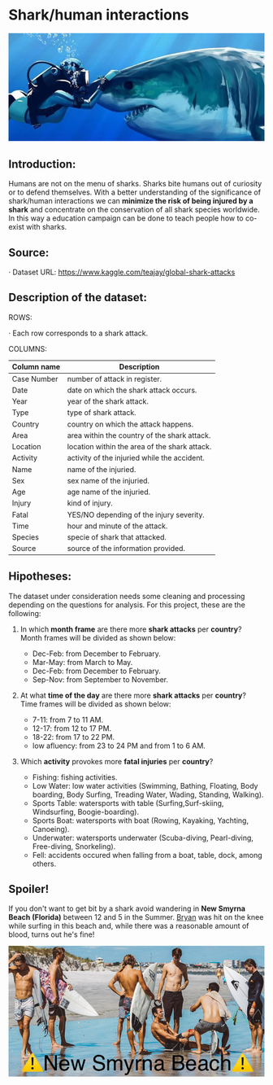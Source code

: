 # Shark/human interactions

<p align="center">
 <img src="input/Image_1.jpg"/>
</p>

## Introduction:

Humans are not on the menu of sharks. Sharks bite humans out of curiosity or to defend themselves. With a better understanding of the significance of shark/human interactions we can **minimize the risk of being injured by a shark** and concentrate on the conservation of all shark species worldwide. In this way a education campaign can be done to teach people how to co-exist with sharks.

## Source:

· Dataset URL: https://www.kaggle.com/teajay/global-shark-attacks

## Description of the dataset:

ROWS: 

· Each row corresponds to a shark attack.

COLUMNS:

Column name   | Description
------------- | -------------
Case Number  | number of attack in register. 
Date  | date on which the shark attack occurs. 
Year | year of the shark attack. 
Type | type of shark attack.
Country | country on which the attack happens. 
Area| area within the country of the shark attack.  
Location| location within the area of the shark attack.
Activity| activity of the injuried while the accident. 
Name| name of the injuried. 
Sex| sex name of the injuried. 
Age| age name of the injuried. 
Injury| kind of injury. 
Fatal| YES/NO depending of the injury severity.
Time| hour and minute of the attack. 
Species| specie of shark that attacked. 
Source| source of the information provided. 

## Hipotheses:

The dataset under consideration needs some cleaning and processing depending on the questions for analysis. For this project, these are the following:

1) In which **month frame** are there more **shark attacks** per **country**?
    Month frames will be divided as shown below:
   - Dec-Feb: from December to February.
   - Mar-May: from March to May.
   - Dec-Feb: from December to February.
   - Sep-Nov: from September to November.
   
2) At what **time of the day** are there more **shark attacks** per **country**?
    Time frames will be divided as shown below:
   - 7-11: from 7 to 11 AM.
   - 12-17: from 12 to 17 PM.
   - 18-22: from 17 to 22 PM.
   - low afluency: from 23 to 24 PM and from 1 to 6 AM.

3) Which **activity** provokes more **fatal injuries** per **country**?
    - Fishing: fishing activities.
    - Low Water: low water activities (Swimming, Bathing, Floating, Body boarding, Body Surfing, Treading Water, Wading, Standing, Walking).
    - Sports Table: watersports with table (Surfing,Surf-skiing, Windsurfing, Boogie-boarding).
    - Sports Boat: watersports with boat (Rowing, Kayaking, Yachting, Canoeing).
    - Underwater: watersports underwater (Scuba-diving, Pearl-diving, Free-diving, Snorkeling).
    - Fell: accidents occured when falling from a boat, table, dock, among others. 

## Spoiler!

If you don't want to get bit by a shark avoid wandering in **New Smyrna Beach (Florida)** between 12 and 5 in the Summer. [Bryan](https://www.surfline.com/surf-news/hurricane-matthew-passes-sharks-show-up-at-the-inlet-shark-attacks-surfer-in-new-smyrna-beach_142356/) was hit on the knee while surfing in  this beach and, while there was a reasonable amount of blood, turns out he's fine!

<p align="center">
<img src="input/Image_2.jpg"/>
</p>






